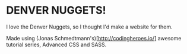 # DENVER NUGGETS!

I love the Denver Nuggets, so I thought I'd make a website for them. 

Made using (Jonas Schmedtmann's)[http://codingheroes.io/] awesome tutorial series, Advanced CSS and SASS.


